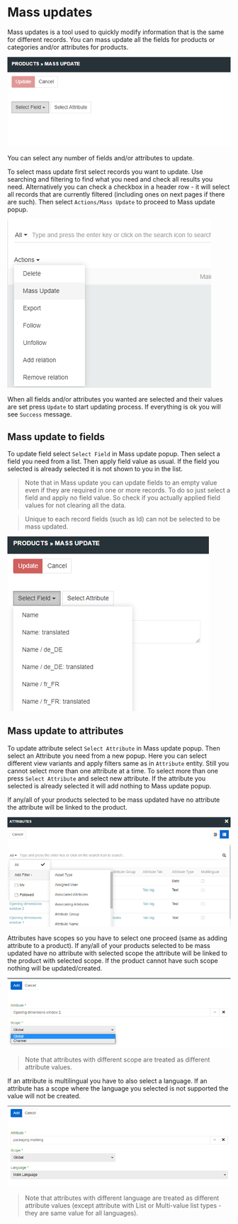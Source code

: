 # Mass updates

Mass updates is a tool used to quickly modify information that is the same for different records. You can mass update all the fields for products or categories and/or attributes for products.

![Mass update select](./_assets/mass-update/mass-update-options.png)

You can select any number of fields and/or attributes to update.

To select mass update first select records you want to update. Use searching and filtering to find what you need and check all results you need. Alternatively you can check a checkbox in a header row - it will select all records that are currently filtered (including ones on next pages if there are such). Then select `Actions/Mass Update` to proceed to Mass update popup.

![Selecting mass update](./_assets/mass-update/mass-update-select.png)

When all fields and/or attributes you wanted are selected and their values are set press `Update` to start updating process. If everything is ok you will see `Success` message.

## Mass update to fields

To update field select `Select Field` in Mass update popup. Then select a field you need from a list. Then apply field value as usual. If the field you selected is already selected it is not shown to you in the list.

> Note that in Mass update you can update fields to an empty value even if they are required in one or more records. To do so just select a field and apply no field value. So check if you actually applied field values for not clearing all the data.

> Unique to each record fields (such as Id) can not be selected to be mass updated.

![Mass update to fields](./_assets/mass-update/mass-update-field.png)

## Mass update to attributes

To update attribute select `Select Attribute` in Mass update popup. Then select an Attribute you need from a new popup. Here you can select different view variants and apply filters same as in `Attribute` entity. Still you cannot select more than one attribute at a time. To select more than one press `Select Attribute` and select new attribute. If the attribute you selected is already selected it will add nothing to Mass update popup.

If any/all of your products selected to be mass updated have no attribute the attribute will be linked to the product.

![Mass update to attributes](./_assets/mass-update/mass-update-atribute-popup.png)

Attributes have scopes so you have to select one proceed (same as adding attribute to a product). If any/all of your products selected to be mass updated have no attribute with selected scope the attribute will be linked to the product with selected scope. If the product cannot have such scope nothing will be updated/created.

![Mass update to attributes scope](./_assets/mass-update/mass-update-atribute-noml.png)

> Note that attributes with different scope are treated as different attribute values.

If an attribute is multilingual you have to also select a language. If an attribute has a scope where the language you selected is not supported the value will not be created.

![Mass update to attributes language](./_assets/mass-update/mass-update-atribute-ml.png)

> Note that attributes with different language are treated as different attribute values (except attribute with List or Multi-value list types - they are same value for all languages).
